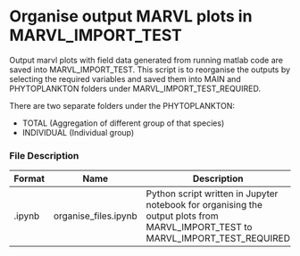 # Organise output MARVL plots in MARVL_IMPORT_TEST

Output marvl plots with field data generated from running matlab code are saved into MARVL_IMPORT_TEST. This script is to reorganise the outputs by selecting the required variables and saved them into MAIN and PHYTOPLANKTON folders under MARVL_IMPORT_TEST_REQUIRED.

There are two separate folders under the PHYTOPLANKTON:
- TOTAL (Aggregation of different group of that species)
- INDIVIDUAL (Individual group)

### File Description
| Format  | Name  | Description  |
| ------------- | ------------- | ------------- |
| .ipynb | organise_files.ipynb | Python script written in Jupyter notebook for organising the output plots from MARVL_IMPORT_TEST to MARVL_IMPORT_TEST_REQUIRED |
